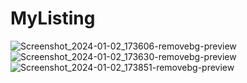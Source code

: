 # MyListing

![Screenshot_2024-01-02_173606-removebg-preview](https://github.com/xkvnxx/MyListing/assets/132749552/f4781852-7c65-49d0-8038-b8bff11409f4)
![Screenshot_2024-01-02_173630-removebg-preview](https://github.com/xkvnxx/MyListing/assets/132749552/48d131dc-db86-48d1-a4bb-dbcea28e12c6)
![Screenshot_2024-01-02_173851-removebg-preview](https://github.com/xkvnxx/MyListing/assets/132749552/99e21d7b-7d3b-4509-ba7b-0cc5c8444eec)
